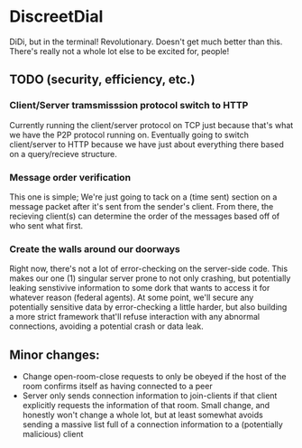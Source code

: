 # DiscreetDial

DiDi, but in the terminal! Revolutionary. Doesn't get much better than this. There's really not a whole lot else to be excited for, people!

## TODO (security, efficiency, etc.) 

### Client/Server tramsmisssion protocol switch to HTTP
Currently running the client/server protocol on TCP just because that's what we have the P2P protocol running on. Eventually going to switch client/server to HTTP because we have just about everything there based on a query/recieve structure.

### Message order verification 
This one is simple; We're just going to tack on a (time sent) section on a message packet after it's sent from the sender's client. From there, the recieving client(s) can determine the order of the messages based off of who sent what first.

### Create the walls around our doorways
Right now, there's not a lot of error-checking on the server-side code. This makes our one (1) singular server prone to not only crashing, but potentially leaking senstivive information to some dork that wants to access it for whatever reason (federal agents). At some point, we'll secure any potentially sensitive data by error-checking a little harder, but also building a more strict framework that'll refuse interaction with any abnormal connections, avoiding a potential crash or data leak.  

## Minor changes:
- Change open-room-close requests to only be obeyed if the host of the room confirms itself as having connected to a peer
- Server only sends connection information to join-clients if that client explicitly requests the information of that room. Small change, and honestly won't change a whole lot, but at least somewhat avoids sending a massive list full of a connection information to a (potentially malicious) client
